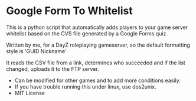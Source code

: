 # Google Form To Whitelist
This is a python script that automatically adds players to your 
game server whitelist based on the CVS file generated by a Google Forms quiz.

Written by me, for a DayZ roleplaying gameserver, so the default formatting style is 'GUID Nickname'

It reads the CSV file from a link, determines who succeeded and if the list changed, uploads it to the FTP server. 

* Can be modified for other games and to add  more conditions easily.
* If you have trouble running this under linux, use dos2unix.
* MIT License